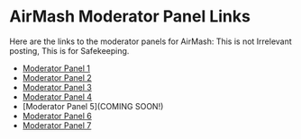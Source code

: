 # AirMash Moderator Panel Links

Here are the links to the moderator panels for AirMash:
This is not Irrelevant posting, This is for Safekeeping.

- [Moderator Panel 1](https://airmash.us/ffa/admin)
- [Moderator Panel 2](https://airmash.us/ctf/admin)
- [Moderator Panel 3](https://us.airmash.online/btr/admin)
- [Moderator Panel 4](UNKNOWN)
- [Moderator Panel 5](COMING SOON!)
- [Moderator Panel 6](https://eu.airmash.online/ffa/admin)
- [Moderator Panel 7](https://eu.airmash.online/btr/admin)


